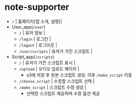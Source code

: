 ﻿# note-supporter

- `/` | 홈페이지(앱 소개, 설명)|
- User_app(`/user`)
  - `/` | 유저 정보 |
  - `/login` | 로그인 |
  - `/logout` | 로그아웃 |
  - `/user/scripts` | 유저가 가진 스크립트 |
- Script_app(`/scripts`)
  - `/` | 유저가 가진 스크립트 표시 |
  - `/upload` | 오디오 업로드 페이지 |
    - s3에 저장 후 원본 스크립트 생성. 이후 `/make_script` 이동
  - `/choose_script` | 수정할 스크립트 선택 |
  - `/make_script` | 스크립트 수정 생성 |
    - 선택한 스크립트 제공하며 수정 옵션 제공
